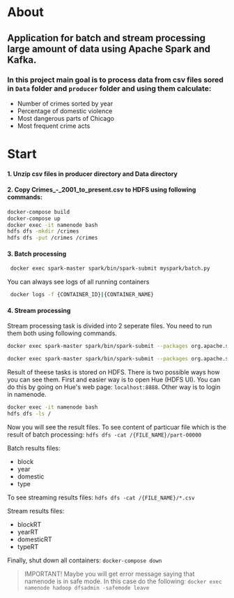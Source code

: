 # About
## Application for batch and stream processing large amount of data using Apache Spark and Kafka.
### In this project main goal is to process data from csv files sored in `Data` folder and `producer` folder and using them calculate:
- Number of crimes sorted by year
- Percentage of domestic violence
- Most dangerous parts of Chicago
- Most frequent crime acts

# Start
#### 1. Unzip csv files in producer directory and Data directory

#### 2. Copy Crimes_-_2001_to_present.csv to HDFS using following commands:

```sh
docker-compose build
docker-compose up
docker exec -it namenode bash
hdfs dfs -mkdir /crimes
hdfs dfs -put /crimes /crimes
```
#### 3. Batch processing
```sh
 docker exec spark-master spark/bin/spark-submit myspark/batch.py
```
You can always see logs of all running containers
```sh
 docker logs -f {CONTAINER_ID}|{CONTAINER_NAME}
```
#### 4. Stream processing

Stream processing task is divided into 2 seperate files. You need to run them both using following commands.

```sh
docker exec spark-master spark/bin/spark-submit --packages org.apache.spark:spark-streaming-kafka-0-8_2.11:2.4.4 stream/stream.py zoo1:2181 crime2k18 type2k18
```

```sh
docker exec spark-master spark/bin/spark-submit --packages org.apache.spark:spark-streaming-kafka-0-8_2.11:2.4.4 stream/stream2.py zoo1:2181 year2k18 block2k18P
```
Result of theese tasks is stored on HDFS. There is two possible ways how you can see them. First and easier way is to open Hue (HDFS UI). You can do this by going on Hue's web page: ```localhost:8888```. Other way is to login in namenode.  
```sh
docker exec -it namenode bash
hdfs dfs -ls /
```
Now you will see the result files. To see content of particuar file which is the result of batch processing: ```hdfs dfs -cat /{FILE_NAME}/part-00000```

Batch results files:
- block
- year
- domestic
- type

To see streaming results files:  ```hdfs dfs -cat /{FILE_NAME}/*.csv```

Stream results files:
- blockRT
- yearRT
- domesticRT
- typeRT

Finally, shut down all containers: ```docker-compose down```

> IMPORTANT!
Maybe you will get error message saying that namenode is in safe mode.
In this case do the following:
```docker exec namenode hadoop dfsadmin -safemode leave```
